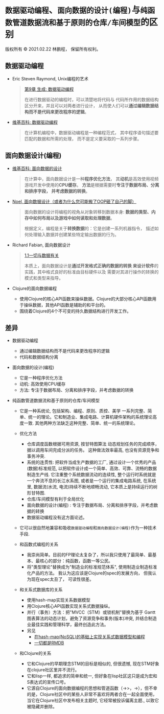 # `数据驱动编程`、`面向数据的设计(编程)`与`纯函数管道数据流和基于原则的仓库/车间模型`的区别

版权所有 © 2021.02.22 林鹏程， 保留所有权利。

## 数据驱动编程

- Eric Steven Raymond, Unix编程的艺术

  > [第9章 生成: 数据驱动编程](https://homepage.cs.uri.edu/~thenry/resources/unix_art/ch09s01.html)
  >
  > 在进行数据驱动的编程时，可以清楚地将代码与
  > 代码所作用的数据结构区分开来，并且可以对两者进行设计，
  > 从而使人们可以**通过编辑数据结构而不是代码来更改程序的逻辑**。
  
- [维基百科: 数据驱动编程](https://en.wikipedia.org/wiki/Data-driven_programming)

  > 在计算机编程中，数据驱动编程是一种编程范式，
  > 其中程序语句描述要匹配的数据和所需的处理，
  > 而不是定义要采取的一系列步骤。
  
## 面向数据设计(编程)

- [维基百科: 面向数据的设计](https://en.wikipedia.org/wiki/Data-oriented_design)

  > 在计算中，面向数据设计是一种**程序优化方法**，
  > 其**动机**是高效使用视频游戏开发中使用的**CPU缓存**。 
  > **方法**是根据需要时**专注于数据布局、分离和排序字段，
  > 并考虑数据的转换**。
  
- [Noel, 面向数据设计（或者为什么您可能搬了OOP砸了自己的脚）](https://gamesfromwithin.com/data-oriented-design)

  > 面向数据的设计将编程的视角从对象转移到数据本身:
  > **数据的类型、内存中如何布局以及游戏中如何读取和处理数据**。
  > 
  > 根据定义，编程是关于**转换数据**的：它是创建一系列机器指令，
  > 描述如何处理输入数据并创建某些特定输出数据的行为。
  
- Richard Fabian, 面向数据设计

  > [1.1一切与数据有关](https://www.dataorienteddesign.com/dodbook/node2.html#SECTION00210000000000000000)
  > 
  > 本质上，面向数据设计是**通过开发格式正确的数据的转换
  > 来设计软件**的实践，其中格式良好的标准由目标硬件以及
  > 需要对其进行操作的转换的模式和类型来指导。 

- Clojure的面向数据编程

  - 使用Clojure的核心API函数来操纵数据。Clojure的大部分核心API函数用于操纵数据，其他API函数是辅助的和平台的。
  - 围绕着Clojure的4个不可变的持久数据结构进行开发工作。

## 差异

- 数据驱动编程
  - 通过编辑数据结构而不是代码来更改程序的逻辑
  - 代码和数据结构分离
  
- 面向数据的设计(编程)  
  - 它是一种程序优化方法
  - 动机: 高效使用CPU缓存
  - 方法: 专注于数据布局、分离和排序字段，并考虑数据的转换
  
- 纯函数管道数据流和基于原则的仓库/车间模型

  - 它是一种系统论, 包括架构、编程、原则、质控、美学
    一系列完整、简单、统一的理论。它和制造业、集成电路、计算机硬件架构的系统理论高度一致.
    其他两种方法缺乏这种完整、简单、统一的系统理论。 
     
  - 优化方法
    - 仓库调度函数根据可用资源, 按甘特图算法
      动态规划任务的完成顺序，据以调用车间完成分派的任务。
      这种做法效率最高, 也没有资源竞争和事务冲突.
    - 系统的连贯性: 把软件当成生产数据的工厂, 
      通过设计一个优秀的产品(数据)标准规范, 
      以把软件设计成一个简单、高效、可靠、流畅的数据制造生产线.
      它注重整个系统数据流动的连续性,
      整个运行时系统就是一个奔流不息的长江水系图, 
      或者是一个运行的集成电路系统,
      在系统里, 数据流(水流, 电流)持续不断地顺畅流动,
      它本质上是持续运行的树形甘特图.
    - 仓库/车间模型有利于全局优化
    - 面向数据的设计(编程) : 专注于数据布局、分离和排序字段，并考虑数据的转换
    - 数据驱动编程没有这方面论述。
    
  - 它可以很自然地兼容和吸收`数据驱动编程`和`面向数据设计(编程)`作为一种技术手段.
  
  - 和函数式编程的关系
    - 我崇尚简单。目前的FP理论太复杂了，所以我只使用了最简单、最基本、最核心的部分：纯函数，函数一等公民。
    - 将"类型理论"替换成为"制造业的标准规范体系", 使用制造业制造标准化产品的方法。
      我认为这应该是Clojure的spec的发展方向， 但我认为现在spec太丑了， 可读性很差。

  - 和关系式数据库的关系
    - 使用hash-map实现关系数据模型
    - 用Clojure核心API函数实现关系式数据操纵。
    - 并行（事务）方法：把"MVCC（STM）或锁机制"替换为基于 Gantt 图表算法的动态计划，避免了资源竞争和事务(版本)冲突, 
      并结合制造业最佳实践和管理科学，最终创造此方法。
    - 另见
      - [在hash-map(NoSQL)的基础上实现关系式数据模型和编程](./relational_model_on_hashmap.md)
      - [一切都是RMDB](./Everything_is_RMDB.md)
 
  - 和Clojure的关系 
    - 它和Clojure的早期理念STM的目标是相似的, 但很遗憾, 现在STM好象在clojure社区里并不流行。
    - 它和lisp一样, 都追求的简单和统一, 但好象在lisp社区这只是成为宏和S表达式的宣传口号。
    - 它源自Clojure的面向数据编程的思想和管道函数（->>，->），但不幸的是，Clojure社区中的某些人非常不喜欢将两者合在一起全面使用，
      当它在Clojure社区中发布相关主题时, 它经常被投诉偏离主题., 以致它被隐藏并删除。
